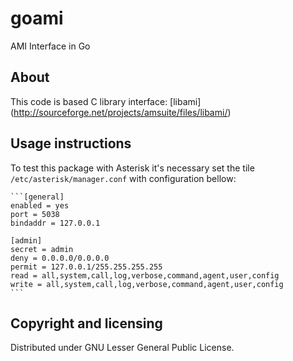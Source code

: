 goami
=====

AMI Interface in Go

## About
This code is based C library interface: [libami] (http://sourceforge.net/projects/amsuite/files/libami/)

## Usage instructions

To test this package with Asterisk it's necessary set the tile `/etc/asterisk/manager.conf` with configuration bellow:

    ```[general]
    enabled = yes
    port = 5038
    bindaddr = 127.0.0.1
        
    [admin]
    secret = admin
    deny = 0.0.0.0/0.0.0.0
    permit = 127.0.0.1/255.255.255.255
    read = all,system,call,log,verbose,command,agent,user,config
    write = all,system,call,log,verbose,command,agent,user,config
    ```

## Copyright and licensing

Distributed under GNU Lesser General Public License.
